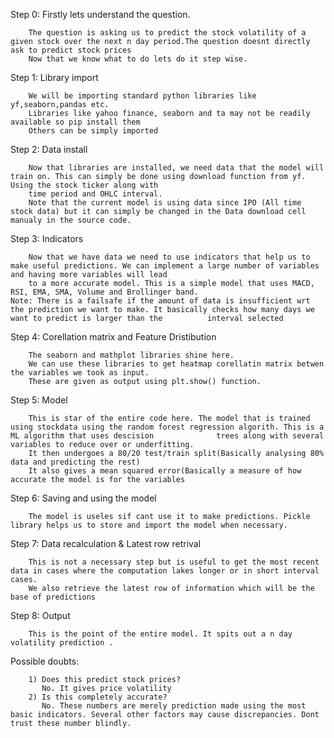 Step 0: Firstly lets understand the question.

        The question is asking us to predict the stock volatility of a given stock over the next n day period.The question doesnt directly ask to predict stock prices
        Now that we know what to do lets do it step wise.
Step 1: Library import

        We will be importing standard python libraries like yf,seaborn,pandas etc.
        Libraries like yahoo finance, seaborn and ta may not be readily available so pip install them
        Others can be simply imported
Step 2: Data install        

        Now that libraries are installed, we need data that the model will train on. This can simply be done using download function from yf. Using the stock ticker along with
        time period and OHLC interval.
        Note that the current model is using data since IPO (All time stock data) but it can simply be changed in the Data download cell manualy in the source code.
Step 3: Indicators

        Now that we have data we need to use indicators that help us to make useful predictions. We can implement a large number of variables and having more variables will lead 
        to a more accurate model. This is a simple model that uses MACD, RSI, EMA, SMA, Volume and Brollinger band.
    Note: There is a failsafe if the amount of data is insufficient wrt the prediction we want to make. It basically checks how many days we want to predict is larger than the          interval selected

Step 4: Corellation matrix and Feature Dristibution

        The seaborn and mathplot libraries shine here.
        We can use these libraries to get heatmap corellatin matrix betwen the variables we took as input.
        These are given as output using plt.show() function.
Step 5: Model

        This is star of the entire code here. The model that is trained using stockdata using the random forest regression algorith. This is a ML algorithm that uses descision              trees along with several variables to reduce over or underfitting.
        It then undergoes a 80/20 test/train split(Basically analysing 80% data and predicting the rest)
        It also gives a mean squared error(Basically a measure of how accurate the model is for the variables
Step 6: Saving and using the model

        The model is useles sif cant use it to make predictions. Pickle library helps us to store and import the model when necessary.
Step 7: Data recalculation & Latest row retrival

        This is not a necessary step but is useful to get the most recent data in cases where the computation lakes longer or in short interval cases.
        We also retrieve the latest row of information which will be the base of predictions
Step 8: Output

        This is the point of the entire model. It spits out a n day volatility prediction .

Possible doubts:

        1) Does this predict stock prices?
           No. It gives price volatility
        2) Is this completely accurate?
           No. These numbers are merely prediction made using the most basic indicators. Several other factors may cause discrepancies. Dont trust these number blindly.
